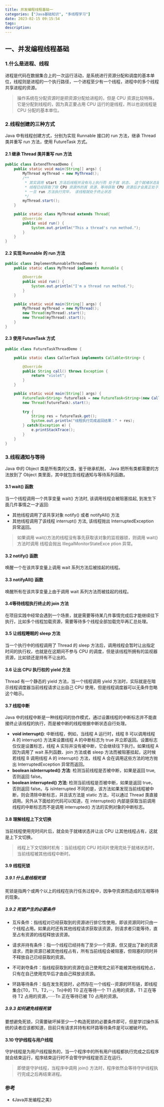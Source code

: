 ```yaml
---
title: 并发编程线程基础一
categories: ["Java基础知识", "多线程学习"]
date: 2023-02-15 09:15:54
tags:
description:
---
```

## 一、并发编程线程基础
### 1.什么是进程、线程
进程是代码在数据集合上的一次运行活动，是系统进行资源分配和调度的基本单位，线程则是进程的一个执行路径，一个进程至少有一个线程，进程中的多个线程共享进程的资源。
>操作系统在分配资源时是把资源分配给进程的，但是 CPU 资源比较特殊，它是分配到线程的，因为真正要占用 CPU 运行的是线程，所以也说线程是 CPU 分配的基本单位。

### 2.线程创建的三种方式
Java 中有线程创建方式，分别为实现 Runnable 接口的 run 方法，继承 Thread 类并重写 run 方法，使用 FutureTask 方式。

#### 2.1 继承 Thread 类并重写 run 方法
```java
public class ExtendThreadDemo {
    public static void main(String[] args) {
        MyThread myThread = new MyThread();
        /**
         * 其实调用 start 方法后线程并没有马上执行而 处于就 状态， 这个就绪状态是指
         * 线程已经获取了除 CPU 资源外的其 资源，等待获取 CPU 资源后才会真正处于运行状态。
         * 一旦 run 方法执行完毕， 该线程就处于终止状态
         */
        myThread.start();
    }

    public static class MyThread extends Thread{
        @Override
        public void run() {
            System.out.println("This a thread's run method.");
        }
    }
}
```


#### 2.2 实现 Runnable 的 run 方法
```java
public class ImplementRunnableThreadDemo {
    public static class MyThread implements Runnable {

        @Override
        public void run() {
            System.out.println("I'm a thread run method.");
        }
    }

    public static void main(String[] args) {
        MyThread myThread = new MyThread();
        new Thread(myThread).start();
        new Thread(myThread).start();
    }
}
```

#### 2.3 使用 FutureTask 方式
```java
public class FutureTaskThreadDemo {

    public static class CallerTask implements Callable<String> {

        @Override
        public String call() throws Exception {
            return "violet";
        }
    }

    public static void main(String[] args) {
        FutureTask<String> futureTask = new FutureTask<String>(new CallerTask()); 
        new Thread(futureTask).start();
        
        try {
            String res = futureTask.get();
            System.out.println("线程执行完成返回结果：" + res);
        } catch(Exception e) {
            e.printStackTrace();
        }
    }
}
```
### 3.线程通知与等待
Java 中的 Object 类是所有类的父类，鉴于继承机制， Java 把所有类都需要的方法放到了 Object 类里面，其中就包含线程通知与等待系列函数。

#### 3.1 wait() 函数
当一个线程调用一个共享变量 wait() 方法时, 该调用线程会被阻塞挂起, 到发生下面几件事情之一才返回:
* 其他线程调用了该共享对象 notify() 或者 notifyAll() 方法
* 其他线程调用了该线程 interrupt() 方法, 该线程抛出 InterruptedException 异常返回。

>如果调用 wait()方法的线程没有事先获取该对象的监视器锁，则调用 wait() 方法时调用 线程会抛出 IllegalMonitorStateExce ption 异常。

#### 3.2 notify() 函数
唤醒一个在该共享变量上调用 wait 系列方法后被挂起的线程。

#### 3.3 notifyAll() 函数
唤醒所有在该共享变量上由于调用 wait 系列方法而被挂起的线程。

#### 3.4等待线程执行终止的 join 方法
在项目实践中经常会遇到一个场景，就是需要等待某几件事情完成后才能继续往下执行，比如多个线程加载资源，需要等待多个线程全部加载完毕再汇总处理。

#### 3.5 让线程睡眠的 sleep 方法
当一个执行中的线程调用了 Thread 的 sleep 方法后，调用线程会暂时让出指定时间的执行权，也就是在这期间不参与 CPU 的调度，但是该线程所拥有的监视器资源，比如锁还是持有不让出的。

#### 3.6 让出 CPU 执行权的 yield 方法
Thread 有一个静态的 yield 方法，当一个线程调用 yield 方法时，实际就是在暗示线程调度器当前线程请求让出自己 CPU 使用，但是线程调度器可以无条件忽略这个暗示。

#### 3.7 线程中断
Java 中的线程中断是一种线程间的协作模式，通过设置线程的中断标志并不能直接终止该线程的执行，而是被中断的线程根据中断状态自行处理。

* **void interrupt()**: 中断线程，例如，当线程 A 运行时，线程 B 可以调用线程 A 的 interrupt() 方法来设置线程 A 的中断标志为 true 并立即返回。设置标志仅仅是设置标志，线程 A 实际并没有被中断，它会继续往下执行。如果线程 A 因为调用了 wait 系列函数、join 方法或者 sleep 方法而被阻塞挂起，这时候若线程 B 调用线程 A 的 interrupt() 方法，线程 A 会在调用这些方法的地方抛出 InterruptedException 异常而返回。
* **boolean isInterrupted() 方法**: 检测当前线程是否被中断，如果是返回 true, 否则返回 false。  
* **boolean interrupted() 方法**: 检测当前线程是否被中断，如果是返回 true，否则返回 false。与 isInterrupted 不同的是，该方法如果发现当前线程被中断，则会清除中断标志，并且该方法是 static 方法，可以通过 Thread 类直接调用。另外从下面给的代码可以知道，在 interrupted() 内部是获取当前调用线程的中断标志而不是调用 interrupted() 方法的实例对象的中断标志。

#### 3.8 理解线程上下文切换
当前线程使用完时间片后，就会处于就绪状态并让出 CPU 让其他线程占有，这就是上下文切换。
>线程上下文切换时机有：当前线程的 CPU 时间片使用完处于就绪状态时，当前线程被其他线程中断时。

#### 3.9 线程死锁
##### 3.9.1 什么是线程死锁
死锁是指两个或两个以上的线程在执行任务过程中，因争夺资源而造成的互相等待的现象。

##### 3.9.2 死锁产生的必要条件
* 互斥条件：指线程对已经获取到的资源进行排它性使用，即该资源同时只由一个线程占用。如果此时还有其他线程请求获取该资源，则请求者只能等待，直至占有资源的线程释放该资源。

* 请求并持有条件：指一个线程已经持有了至少一个资源，但又提出了新的资源请求，而新资源已被其他线程占有，所有当前线程会被阻塞，但阻塞的同时并不释放自己已经获取的资源。

* 不可剥夺条件：指线程获取到的资源在自己使用完之前不能被其他线程抢占，只有在自己使用完毕后才由自己释放该资源。

* 环路等待条件：指在发生死锁时，必然存在一个线程--资源的环形链，即线程集合{T0，T1，T2，···，Tn}中的 T0 正在等待一个 T1 占用的资源，T1 正在等待 T2 占用的资源，······Tn 正在等待已被 T0 占用的资源。

##### 3.9.3 如何避免线程死锁
要想避免死锁，只需要破坏掉至少一个构造死锁的必要条件即可，但是学过操作系统的读者应该都知道，目前只有请求并持有和环路等待条件是可以被破坏的。

#### 3.10 守护线程与用户线程
守护线程是为用户线程服务的，当一个程序中的所有用户线程都执行完成之后程序就会结束运行，程序结束运行时不会管守护线程是否正在运行。
>即使是守护线程，当程序中调用 join() 方法时，程序依然会等待守护线程执行完成之后再结束进程。




















### 参考
* 《Java并发编程之美》